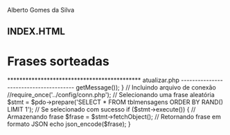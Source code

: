 Alberto Gomes da Silva

INDEX.HTML
---------------------------------
<!DOCTYPE html>
<html>
<head>
    <meta charset="utf-8">
    <title>Atualizar DIV de segundos em segundos com PHP/JQuery/AJAX</title>
    <script src="https://code.jquery.com/jquery-2.1.3.min.js"></script>
    <link rel="stylesheet" href="https://maxcdn.bootstrapcdn.com/bootstrap/3.3.4/css/bootstrap.min.css">
            <script type="text/javascript">
                // Função responsável por atualizar as frases
                function atualizar()
                {
                    // Fazendo requisição AJAX
                    $.post('atualizar.php', function (frase) {
                        // Exibindo frase
                        $('#frase').html('<i>' + frase.Id + '</i><br />' + '<p>Autor: ' + frase.Mensagem + '</p>' + '<br />' + frase.Data + '<br />' + frase.Hora);
                    }, 'JSON');
                }
                // Definindo intervalo que a função será chamada
                setInterval("atualizar()", 1000);
                // Quando carregar a página
                $(function() {
                    // Faz a primeira atualização
                    atualizar();
                });
            </script>
</head>
<body>
<div class="container">
    <h1>Frases sorteadas</h1>
    <div id="frase"></div>
</div>
</body>
</html>
********************************************
atualizar.php
---------------------------------------
<?php
// Informações para conexão
$host = 'localhost';
$usuario = 'root';
$senha = '';
$banco = 'alber258_dbsms';
$dsn = "mysql:host={$host};port=3306;dbname={$banco};charset=utf8";
try
{
    // Conectando
    $pdo = new PDO($dsn, $usuario, $senha);
}
catch (PDOException $e)
{
    // Se ocorrer algum erro na conexão
    die($e->getMessage());
}
// Incluindo arquivo de conexão
//require_once('../config/conn.php');
// Selecionando uma frase aleatória
$stmt = $pdo->prepare('SELECT * FROM tblmensagens ORDER BY RAND() LIMIT 1');
// Se selecionado com sucesso
if ($stmt->execute())
{
    // Armazenando frase
    $frase = $stmt->fetchObject();
    // Retornando frase em formato JSON
    echo json_encode($frase);
}